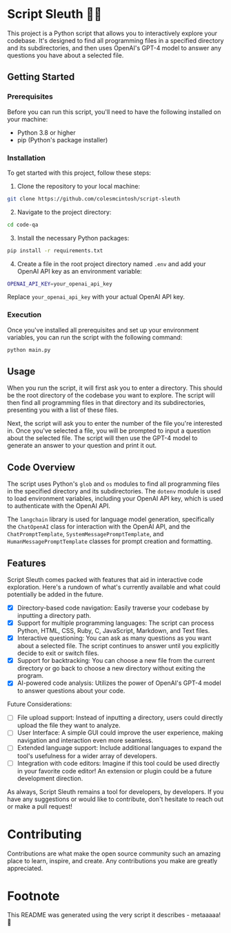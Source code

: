# Script Sleuth 🕵️‍♂️

This project is a Python script that allows you to interactively explore your codebase. It's designed to find all programming files in a specified directory and its subdirectories, and then uses OpenAI's GPT-4 model to answer any questions you have about a selected file.

## Getting Started

### Prerequisites

Before you can run this script, you'll need to have the following installed on your machine:

- Python 3.8 or higher
- pip (Python's package installer)

### Installation

To get started with this project, follow these steps:

1. Clone the repository to your local machine:
```bash
git clone https://github.com/colesmcintosh/script-sleuth
```

2. Navigate to the project directory:
```bash
cd code-qa
```

3. Install the necessary Python packages:
```bash
pip install -r requirements.txt
```

4. Create a file in the root project directory named `.env` and add your OpenAI API key as an environment variable:
```bash
OPENAI_API_KEY=your_openai_api_key
```
Replace `your_openai_api_key` with your actual OpenAI API key.

### Execution

Once you've installed all prerequisites and set up your environment variables, you can run the script with the following command:
```bash
python main.py
```

## Usage

When you run the script, it will first ask you to enter a directory. This should be the root directory of the codebase you want to explore. The script will then find all programming files in that directory and its subdirectories, presenting you with a list of these files.

Next, the script will ask you to enter the number of the file you're interested in. Once you've selected a file, you will be prompted to input a question about the selected file. The script will then use the GPT-4 model to generate an answer to your question and print it out.

## Code Overview

The script uses Python's `glob` and `os` modules to find all programming files in the specified directory and its subdirectories. The `dotenv` module is used to load environment variables, including your OpenAI API key, which is used to authenticate with the OpenAI API.

The `langchain` library is used for language model generation, specifically the `ChatOpenAI` class for interaction with the OpenAI API, and the `ChatPromptTemplate`, `SystemMessagePromptTemplate`, and `HumanMessagePromptTemplate` classes for prompt creation and formatting.

## Features

Script Sleuth comes packed with features that aid in interactive code exploration. Here's a rundown of what's currently available and what could potentially be added in the future.

- [x] Directory-based code navigation: Easily traverse your codebase by inputting a directory path.
- [x] Support for multiple programming languages: The script can process Python, HTML, CSS, Ruby, C, JavaScript, Markdown, and Text files.
- [x] Interactive questioning: You can ask as many questions as you want about a selected file. The script continues to answer until you explicitly decide to exit or switch files.
- [x] Support for backtracking: You can choose a new file from the current directory or go back to choose a new directory without exiting the program.
- [x] AI-powered code analysis: Utilizes the power of OpenAI's GPT-4 model to answer questions about your code.

Future Considerations:

- [ ] File upload support: Instead of inputting a directory, users could directly upload the file they want to analyze.
- [ ] User Interface: A simple GUI could improve the user experience, making navigation and interaction even more seamless.
- [ ] Extended language support: Include additional languages to expand the tool's usefulness for a wider array of developers.
- [ ] Integration with code editors: Imagine if this tool could be used directly in your favorite code editor! An extension or plugin could be a future development direction.

As always, Script Sleuth remains a tool for developers, by developers. If you have any suggestions or would like to contribute, don't hesitate to reach out or make a pull request!

# Contributing
Contributions are what make the open source community such an amazing place to learn, inspire, and create. Any contributions you make are greatly appreciated.

# Footnote

This README was generated using the very script it describes - metaaaaa! 🤩